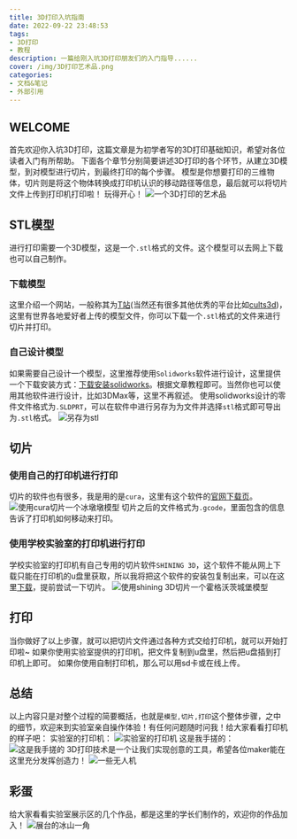 ```yaml
---
title: 3D打印入坑指南
date: 2022-09-22 23:48:53
tags:
- 3D打印
- 教程
description: 一篇给刚入坑3D打印朋友们的入门指导......
cover: /img/3D打印艺术品.png
categories: 
- 文档&笔记
- 外部引用
---
```

## WELCOME
首先欢迎你入坑3D打印，这篇文章是为初学者写的3D打印基础知识，希望对各位读者入门有所帮助。
下面各个章节分别简要讲述3D打印的各个环节，从建立3D模型，到对模型进行切片，到最终打印的每个步骤。
模型是你想要打印的三维物体，切片则是将这个物体转换成打印机认识的移动路径等信息，最后就可以将切片文件上传到打印机打印啦！
玩得开心！
![一个3D打印的艺术品](3D打印艺术品.png)
## STL模型
进行打印需要一个3D模型，这是一个`.stl`格式的文件。这个模型可以去网上下载也可以自己制作。
### 下载模型
这里介绍一个网站，一般称其为[T站](https://www.thingiverse.com/ "T站")(当然还有很多其他优秀的平台比如[cults3d](https://cults3d.com/ "cults3d"))，这里有世界各地爱好者上传的模型文件，你可以下载一个`.stl`格式的文件来进行切片并打印。
### 自己设计模型
如果需要自己设计一个模型，这里推荐使用`Solidworks`软件进行设计，这里提供一个下载安装方式：[下载安装solidworks](https://mp.weixin.qq.com/s/-xcww_HDaxx9MxwU9QDGeA)。根据文章教程即可。当然你也可以使用其他软件进行设计，比如3DMax等，这里不再叙述。
使用solidworks设计的零件文件格式为`.SLDPRT`，可以在软件中进行另存为为文件并选择`stl`格式即可导出为`.stl`格式。
![另存为stl](另存为stl.png)
## 切片
### 使用自己的打印机进行打印
切片的软件也有很多，我是用的是`cura`，这里有这个软件的[官网下载页](https://ultimaker.cn/Ultimaker-cura-software/Download)。
![使用cura切片一个冰墩墩模型](cura.png)
切片之后的文件格式为`.gcode`，里面包含的信息告诉了打印机如何移动来打印。
###  使用学校实验室的打印机进行打印
学校实验室的打印机有自己专用的切片软件`SHINING 3D`，这个软件不能从网上下载只能在打印机的u盘里获取，所以我将把这个软件的安装包复制出来，可以在这里[下载](https://cr.triority.cn/f/LRHZ/SHINING_Setup_5.2.6.exe)，提前尝试一下切片。
![使用shining 3D切片一个霍格沃茨城堡模型](Shining_3D.png)
## 打印
当你做好了以上步骤，就可以把切片文件通过各种方式交给打印机，就可以开始打印啦~
如果你使用实验室提供的打印机，把文件复制到u盘里，然后把u盘插到打印机上即可。
如果你使用自制打印机，那么可以用sd卡或在线上传。
## 总结
以上内容只是对整个过程的简要概括，也就是`模型,切片,打印`这个整体步骤，之中的细节，欢迎来到实验室亲自操作体验！有任何问题随时问我！给大家看看打印机的样子吧：
实验室的打印机：
![实验室的打印机](实验室提供的打印机.jpg)
这是我手搓的：
![这是我手搓的](自制打印机.jpg)
3D打印技术是一个让我们实现创意的工具，希望各位maker能在这里充分发挥创造力！
![一些无人机](创造力！.jpg)
## 彩蛋
给大家看看实验室展示区的几个作品，都是这里的学长们制作的，欢迎你的作品加入！
![展台的冰山一角](展示.jpg)
